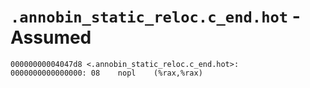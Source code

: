 # `.annobin_static_reloc.c_end.hot` - Assumed

```x86asm
00000000004047d8 <.annobin_static_reloc.c_end.hot>:
0000000000000000: 08	nopl	(%rax,%rax)
```
